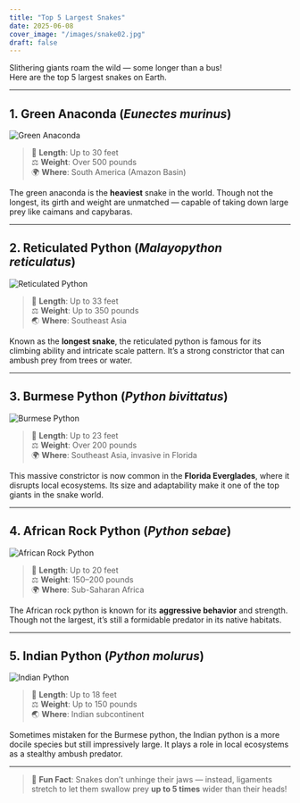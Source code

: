 ```yaml
---
title: "Top 5 Largest Snakes"
date: 2025-06-08
cover_image: "/images/snake02.jpg"
draft: false
---
```


Slithering giants roam the wild — some longer than a bus!  
Here are the top 5 largest snakes on Earth.

---

## 1. Green Anaconda (_Eunectes murinus_)

![Green Anaconda](/images/snake01.jpg)

> 📏 **Length**: Up to 30 feet  
> ⚖️ **Weight**: Over 500 pounds  
> 🌍 **Where**: South America (Amazon Basin)  

The green anaconda is the **heaviest** snake in the world. Though not the longest, its girth and weight are unmatched — capable of taking down large prey like caimans and capybaras.

---

## 2. Reticulated Python (_Malayopython reticulatus_)

![Reticulated Python](/images/snake02.jpg)

> 📏 **Length**: Up to 33 feet  
> ⚖️ **Weight**: Up to 350 pounds  
> 🌏 **Where**: Southeast Asia  

Known as the **longest snake**, the reticulated python is famous for its climbing ability and intricate scale pattern. It’s a strong constrictor that can ambush prey from trees or water.

---

## 3. Burmese Python (_Python bivittatus_)

![Burmese Python](/images/snake03.jpg)

> 📏 **Length**: Up to 23 feet  
> ⚖️ **Weight**: Over 200 pounds  
> 🌍 **Where**: Southeast Asia, invasive in Florida  

This massive constrictor is now common in the **Florida Everglades**, where it disrupts local ecosystems. Its size and adaptability make it one of the top giants in the snake world.

---

## 4. African Rock Python (_Python sebae_)

![African Rock Python](/images/snake04.jpg)

> 📏 **Length**: Up to 20 feet  
> ⚖️ **Weight**: 150–200 pounds  
> 🌍 **Where**: Sub-Saharan Africa  

The African rock python is known for its **aggressive behavior** and strength. Though not the largest, it’s still a formidable predator in its native habitats.

---

## 5. Indian Python (_Python molurus_)

![Indian Python](/images/snake05.jpg)

> 📏 **Length**: Up to 18 feet  
> ⚖️ **Weight**: Up to 150 pounds  
> 🌏 **Where**: Indian subcontinent  

Sometimes mistaken for the Burmese python, the Indian python is a more docile species but still impressively large. It plays a role in local ecosystems as a stealthy ambush predator.

---

> 🐍 **Fun Fact**: Snakes don’t unhinge their jaws — instead, ligaments stretch to let them swallow prey **up to 5 times** wider than their heads!
